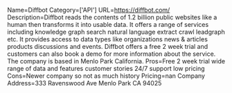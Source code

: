 Name=Diffbot
Category=['API']
URL=https://diffbot.com/
Description=Diffbot reads the contents of 1.2 billion public websites like a human then transforms it into usable data. It offers a range of services including knowledge graph search natural language extract crawl leadgraph etc. It provides access to data types like organizations news & articles products discussions and events. Diffbot offers a free 2 week trial and customers can also book a demo for more information about the service. The company is based in Menlo Park California.
Pros=Free 2 week trial wide range of data and features customer stories 24/7 support low pricing
Cons=Newer company so not as much history
Pricing=nan
Company Address=333 Ravenswood Ave Menlo Park CA 94025

